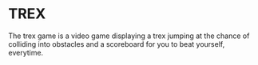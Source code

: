# TREX
The trex game is a video game displaying a trex jumping at the chance of colliding into obstacles and a scoreboard for you to beat yourself, everytime.
